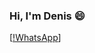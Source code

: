 ### Hi, I'm Denis 😄

[[!WhatsApp](https://img.shields.io/badge/WhatsApp-25D366?style=for-the-badge&logo=whatsapp&logoColor=white)]
